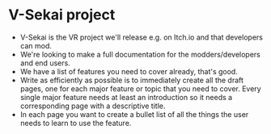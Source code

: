 # V-Sekai project

* V-Sekai is the VR project we'll release e.g. on Itch.io and that developers can mod.
* We're looking to make a full documentation for the modders/developers and end users.
* We have a list of features you need to cover already, that's good.
* Write as efficiently as possible is to immediately create all the draft pages, one for each major feature or topic that you need to cover. Every single major feature needs at least an introduction so it needs a corresponding page with a descriptive title.
* In each page you want to create a bullet list of all the things the user needs to learn to use the feature.
